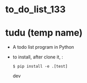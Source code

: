 # to_do_list_133

# tudu (temp name)

* A todo list program in Python

* to install, after clone it, :

  ```
  $ pip install -e .[test]
  ```

  dev

